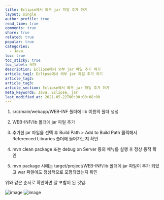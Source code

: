 ```yaml
---
title: Eclipse에서 외부 jar 파일 추가 하기
layout: single
author_profile: true
read_time: true
comments: true
share: true
related: true
popular: true
categories:
  - Java
toc: true
toc_sticky: true
toc_label: 목차
description: Eclipse에서 외부 jar 파일 추가 하기
article_tag1: Eclipse에서 외부 jar 파일 추가 하기
article_tag2:
article_tag3:
article_section: Eclipse에서 외부 jar 파일 추가 하기
meta_keywords: Java, Eclipse, jar
last_modified_at: 2021-05-22T00:00:00+08:00
---
```


1. src/main/webapp/WEB-INF 폴더에 lib 이름의 폴더 생성

2. WEB-INF/lib 폴더에 jar 파일 추가

3. 추가한 jar 파일을 선택 후 Build Path > Add to Build Path 클릭해서 Referenced Libraries 폴더에 들어가는지 확인

4. mvn clean package 또는 debug on Server 등의 메뉴를 실행 후 정상 동작 확인

5. mvn package 시에는 target/project/WEB-INF/lib 폴더에 jar 파일이 추가 되었고 war 파일에도 정상적으로 포함되었는지 확인

위와 같은 순서로 확인하면 잘 포함이 된 것임.

![image](https://user-images.githubusercontent.com/83876951/119850169-3ef92d00-bf48-11eb-8d77-569092afae7c.png)
![image](https://user-images.githubusercontent.com/83876951/119850189-46b8d180-bf48-11eb-9288-c3540dbbb96a.png)
